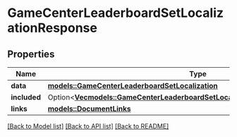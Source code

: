 # GameCenterLeaderboardSetLocalizationResponse

## Properties

Name | Type | Description | Notes
------------ | ------------- | ------------- | -------------
**data** | [**models::GameCenterLeaderboardSetLocalization**](GameCenterLeaderboardSetLocalization.md) |  | 
**included** | Option<[**Vec<models::GameCenterLeaderboardSetLocalizationsResponseIncludedInner>**](GameCenterLeaderboardSetLocalizationsResponse_included_inner.md)> |  | [optional]
**links** | [**models::DocumentLinks**](DocumentLinks.md) |  | 

[[Back to Model list]](../README.md#documentation-for-models) [[Back to API list]](../README.md#documentation-for-api-endpoints) [[Back to README]](../README.md)


